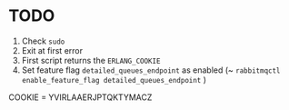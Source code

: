 # TODO
1. Check `sudo`
2. Exit at first error
3. First script returns the `ERLANG_COOKIE`
4. Set feature flag `detailed_queues_endpoint` as enabled (~ `rabbitmqctl enable_feature_flag detailed_queues_endpoint` )


COOKIE = YVIRLAAERJPTQKTYMACZ